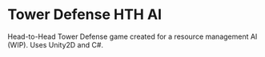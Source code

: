 # Tower Defense HTH AI
 Head-to-Head Tower Defense game created for a resource management AI (WIP). Uses Unity2D and C#.
